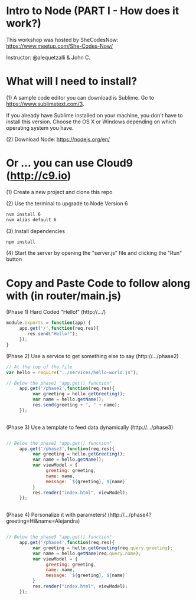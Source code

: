 # Intro to Node (PART I - How does it work?)

This workshop was hosted by SheCodesNow: https://www.meetup.com/She-Codes-Now/ 

Instructor: @alequetzalli & John C.



# What will I need to install? 
(1) A sample code editor you can download is Sublime. Go to https://www.sublimetext.com/3.

If you already have Sublime installed on your machine, you don't have to install this version. Choose the OS X or Windows depending on which operating system you have. 

(2) Download Node: https://nodejs.org/en/


# Or ... you can use Cloud9 (http://c9.io)
(1) Create a new project and clone this repo 


(2) Use the terminal to upgrade to Node Version 6
```bash
nvm install 6
nvm alias default 6
```

(3) Install dependencies
```bash
npm install
```

(4) Start the server by opening the "server.js" file and clicking the "Run" button


# Copy and Paste Code to follow along with (in router/main.js)

(Phase 1) Hard Coded "Hello!"  (http://.../)

```javascript
module.exports = function(app) {
     app.get('/',function(req,res){
        res.send("Hello!");
     });
}

```

(Phase 2) Use a service to get something else to say (http://.../phase2)
```javascript
// At the top of the file
var hello = require("../services/hello-world.js"); 

// Below the phase1 "app.get() function"
     app.get('/phase2',function(req,res){
          var greeting = hello.getGreeting();
          var name = hello.getName();
          res.send(greeting + ", " + name);
     });
     
```

(Phase 3) Use a template to feed data dynamically (http://.../phase3)
```javascript

// Below the phase2 "app.get() function"
     app.get('/phase3',function(req,res){
          var greeting = hello.getGreeting();
          var name = hello.getName();
          var viewModel = {
               greeting: greeting,
               name: name,
               message: `${greeting}, ${name}`
          }
          res.render("index.html", viewModel);
     });
     
```

(Phase 4) Personalize it with parameters! (http://.../phase4?greeting=Hi&name=Alejandra)
```javascript

// Below the phase3 "app.get() function"
     app.get('/phase4',function(req,res){
          var greeting = hello.getGreeting(req.query.greeting);
          var name = hello.getName(req.query.name);
          var viewModel = {
               greeting: greeting,
               name: name,
               message: `${greeting}, ${name}`
          }
          res.render("index.html", viewModel);
     });
     
```
